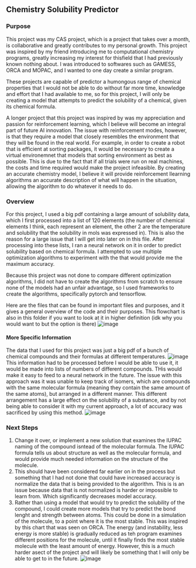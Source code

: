 ## Chemistry Solubility Predictor

### Purpose 
This project was my CAS project, which is a project that takes over a month, is collaborative and greatly contributes to my personal growth. This project was inspired by my friend introducing me to computational chemistry programs, greatly increasing my interest for thisfield that I had previously known nothing about. I was introduced to softwares such as GAMESS, ORCA and MOPAC, and I wanted to one day create a similar program. 

These projects are capable of predictor a humongous range of chemical properties that I would not be able to do without far more time, knowledge and effort that I had available to me, so for this project, I will only be creating a model that attempts to predict the solubility of a chemical, given its chemical formula. 

A longer project that this project was inspired by was my appreciation and passion for reinforcement learning, which I believe will become an integral part of future AI innovation. The issue with reinforcement modes, however, is that they require a model that closely resembles the environment that they will be found in the real world. For example, in order to create a robot that is efficient at sorting packages, it would be necessary to create a virtual environemnet that models that sorting environment as best as possible. This is due to the fact that if all trials were run on real machines, the costs and time required would make the project infeasible. By creating an  accurate chemistry model, I believe it will provide reinforcement llearning algorithms an accurate description of what will happen in the situation, allowing the algorithm to do whatever it needs to do. 

### Overview
For this project, I used a big pdf containing a large amount of solubility data, which I first processed into a list of 120 elements (the number of chemical elements I think, each represent an element, the other 2 are the temperature and solubility that the solubility in mols was expressed in). This is also the reason for a large issue that I will get into later on in this file. After processing into these lists, I ran a neural network on it in order to predict solubility based on chemical formula. I attempted to use multiple optimization algorithms to experiment with the that would provide me the maximum accuracy. 

Because this project was not done to compare different optimization algorithms, I did not have to create the algorithms from scratch to ensure none of the models had an unfair advantage, so I used frameworks to create the algorithms, specifically pytorch and tensorflow. 

Here are the files that can be found in important files and purposes, and it gives a general overview of the code and their purposes. This flowchart is also in this folder if you want to look at it in higher definition (idk why you would want to but the option is there) 
![image](https://github.com/user-attachments/assets/715898f9-0d6e-4c2d-b373-a8e88c6c8811)


#### More Specific Information
The data that I used for this project was just a big pdf of a bunch of chemical compounds and their formulas at different temperatures. 
![image](https://github.com/user-attachments/assets/84acd6a5-12e6-491f-970e-d3deade4a992)
This information had to be processed before I would be able to use it, it would be made into lists of numbers of different compounds. THis would make it easy to feed to a neural network in the future. The issue with this approach was it was unable to keep track of isomers, which are compounds with the same molecular formula (meaning they contain the same amount of the same atoms), but arranged in a different manner. This different arrangement has a large effect on the solubility of a substance, and by not being able to consider it with my current approach, a lot of accuracy was sacrificed by using this method. 
![image](https://github.com/user-attachments/assets/64f535b9-c61e-4d36-acb0-b2d749150793)

### Next Steps 
1. Change it over, or implement a new solution that examines the IUPAC naming of the compound isntead of the molecular formula. The IUPAC formula tells us about structure as well as the molecular formula, and would provide much needed information on the structure of the molecule.
2. This should have been considered far earlier on in the process but something that I had not done that could have increased accuracy is normalize the data that is being provided to the algorithm. This is is an issue because data that is not normalized is harder or impossible to learn from. Which significantly decreases model accuracy. 
3. Rather than using a model that would try to predict the solubility of the compound, I could create more models that try to predict the bond lenght and strength between atoms. This could be done in a simulation of the molecule, to a point where it is the most stable. This was inspired by this chart that was seen on ORCA. The energy (and instability, less energy is more stable) is gradually reduced as teh program examines different positions for the molecule, until it finally finds the most stable molecule with the least amount of energy. However, this is a much harder asect of the project and will likely be something that I will only be able to get to in the future. 
![image](https://github.com/user-attachments/assets/93db3008-5db6-473a-b4a4-5aa65fc18c82)

